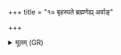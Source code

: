 +++
title = "१० बृहस्पते ब्रह्मणेह्य् अर्वाङ्"

+++
<details><summary>मूलम् (GR)</summary>

बृहस्पते ब्रह्मणेह्य् अर्वाङ्  
यज्ञो ऽयं स्वर् इदं यजमानाय धेहि स्वाहा ॥ +++(Bhatt. itaṃ)+++
</details>